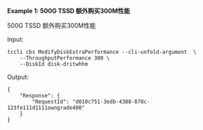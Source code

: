 **Example 1: 500G TSSD 额外购买300M性能**

500G TSSD 额外购买300M性能

Input: 

```
tccli cbs ModifyDiskExtraPerformance --cli-unfold-argument  \
    --ThroughputPerformance 300 \
    --DiskId disk-dritwhhm
```

Output: 
```
{
    "Response": {
        "RequestId": "d010c751-3edb-4388-878c-123fe111d1111owngrade400"
    }
}
```

